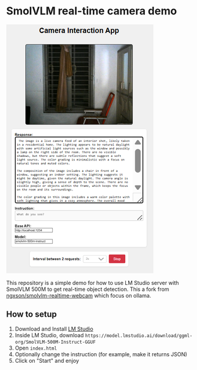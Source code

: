 # SmolVLM real-time camera demo

![demo](./demo.png)

This repository is a simple demo for how to use LM Studio server with SmolVLM 500M to get real-time object detection. This a fork from [ngxson/smolvlm-realtime-webcam](ngxson/smolvlm-realtime-webcam) which focus on ollama.

## How to setup

1. Download and Install [LM Studio](https://lmstudio.ai/)
2. Inside LM Studio, download `https://model.lmstudio.ai/download/ggml-org/SmolVLM-500M-Instruct-GGUF`     
3. Open `index.html`
4. Optionally change the instruction (for example, make it returns JSON)
5. Click on "Start" and enjoy
